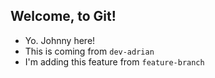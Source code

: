 ## Welcome, to Git!

- Yo. Johnny here!
- This is coming from `dev-adrian`
- I'm adding this feature from `feature-branch`